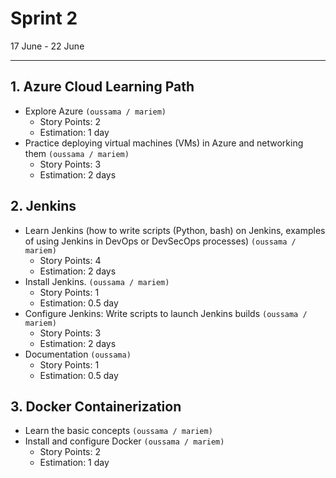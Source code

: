 # Sprint 2

17 June - 22 June

---

## 1. Azure Cloud Learning Path

- Explore Azure
  `(oussama / mariem)`
  - Story Points: 2
  - Estimation: 1 day
- Practice deploying virtual machines (VMs) in Azure and networking them
  `(oussama / mariem)`
   - Story Points: 3
   - Estimation: 2 days

## 2. Jenkins

- Learn Jenkins (how to write scripts (Python, bash) on Jenkins, examples of using Jenkins in DevOps or DevSecOps processes)
  `(oussama / mariem)`
  - Story Points: 4
  - Estimation: 2 days
- Install Jenkins.
  `(oussama / mariem)`
   - Story Points: 1
  - Estimation: 0.5 day
- Configure Jenkins: Write scripts to launch Jenkins builds
  `(oussama / mariem)`
  - Story Points: 3
  - Estimation: 2 days
- Documentation
  `(oussama)`
   - Story Points: 1
  - Estimation: 0.5 day

## 3. Docker Containerization

- Learn the basic concepts
  `(oussama / mariem)`
- Install and configure Docker
  `(oussama / mariem)`
  - Story Points: 2
  - Estimation: 1 day
